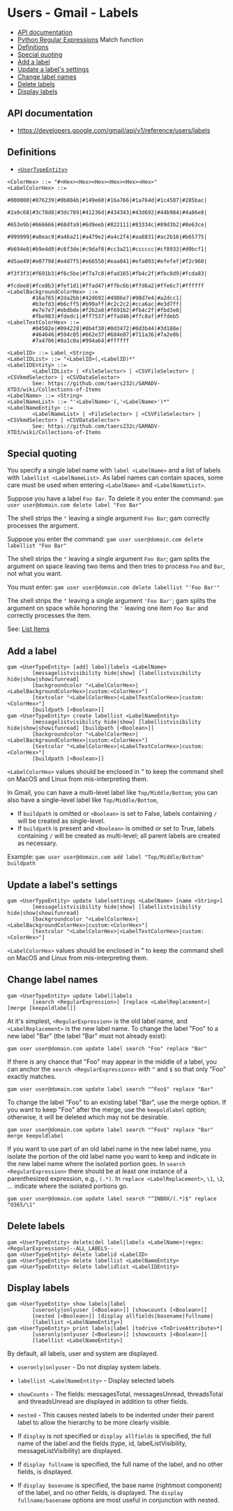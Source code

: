 # Users - Gmail - Labels
- [API documentation](#api-documentation)
- [Python Regular Expressions](Python-Regular-Expressions) Match function
- [Definitions](#definitions)
- [Special quoting](#special-quoting)
- [Add a label](#add-a-label)
- [Update a label's settings](#update-a-labels-settings)
- [Change label names](#change-label-names)
- [Delete labels](#delete-labels)
- [Display labels](#display-labels)

## API documentation
* https://developers.google.com/gmail/api/v1/reference/users/labels

## Definitions
* [`<UserTypeEntity>`](Collections-of-Users)

```
<ColorHex> ::= "#<Hex><Hex><Hex><Hex><Hex><Hex>"
<LabelColorHex> ::=
        #000000|#076239|#0b804b|#149e60|#16a766|#1a764d|#1c4587|#285bac|
        #2a9c68|#3c78d8|#3dc789|#41236d|#434343|#43d692|#44b984|#4a86e8|
        #653e9b|#666666|#68dfa9|#6d9eeb|#822111|#83334c|#89d3b2|#8e63ce|
        #999999|#a0eac9|#a46a21|#a479e2|#a4c2f4|#aa8831|#ac2b16|#b65775|
        #b694e8|#b9e4d0|#c6f3de|#c9daf8|#cc3a21|#cccccc|#cf8933|#d0bcf1|
        #d5ae49|#e07798|#e4d7f5|#e66550|#eaa041|#efa093|#efefef|#f2c960|
        #f3f3f3|#f691b3|#f6c5be|#f7a7c0|#fad165|#fb4c2f|#fbc8d9|#fcda83|
        #fcdee8|#fce8b3|#fef1d1|#ffad47|#ffbc6b|#ffd6a2|#ffe6c7|#ffffff
<LabelBackgroundColorHex> ::=
        #16a765|#2da2bb|#42d692|#4986e7|#98d7e4|#a2dcc1|
        #b3efd3|#b6cff5|#b99aff|#c2c2c2|#cca6ac|#e3d7ff|
        #e7e7e7|#ebdbde|#f2b2a8|#f691b2|#fb4c2f|#fbd3e0|
        #fbe983|#fdedc1|#ff7537|#ffad46|#ffc8af|#ffdeb5
<LabelTextColorHex> ::=
        #04502e|#094228|#0b4f30|#0d3472|#0d3b44|#3d188e|
        #464646|#594c05|#662e37|#684e07|#711a36|#7a2e0b|
        #7a4706|#8a1c0a|#994a64|#ffffff

<LabelID> ::= Label_<String>
<LabelIDList> ::= "<LabelID>(,<LabelID)*"
<LabelIDEntity> ::=
        <LabelIDList> | <FileSelector> | <CSVFileSelector> | <CSVkmdSelector> | <CSVDataSelector>
        See: https://github.com/taers232c/GAMADV-XTD3/wiki/Collections-of-Items
<LabelName> ::= <String>
<LabelNameList> ::= "'<LabelName>'(,'<LabelName>')*"
<LabelNameEntity> ::=
        <LabelNameList> | <FileSelector> | <CSVFileSelector> | <CSVkmdSelector> | <CSVDataSelector>
        See: https://github.com/taers232c/GAMADV-XTD3/wiki/Collections-of-Items
```
## Special quoting
You specify a single label name with `label <LabelName>` and a list of labels with `labellist <LabelNameList>`.
As label names can contain spaces, some care must be used when entering `<LabelName>` and `<LabelNametList>`.

Suppose you have a label `Foo Bar`. To delete it you enter the command: `gam user user@domain.com delete label "Foo Bar"`

The shell strips the `"` leaving a single argument `Foo Bar`; gam correctly processes the argument.

Suppose you enter the command: `gam user user@domain.com delete labellist "Foo Bar"`

The shell strips the `"` leaving a single argument `Foo Bar`; gam splits the argument on space leaving two items and then tries to process `Foo` and `Bar`, not what you want.

You must enter: `gam user user@domain.com delete labellist "'Foo Bar'"`

The shell strips the `"` leaving a single argument `'Foo Bar'`; gam splits the argument on space while honoring the `'` leaving one item `Foo Bar` and correctly processes the item.

See: [List Items](List-Items)

## Add a label
```
gam <UserTypeEntity> [add] label|labels <LabelName>
        [messagelistvisibility hide|show] [labellistvisibility hide|show|showifunread]
        [backgroundcolor "<LabelColorHex>|<LabelBackgroundColorHex>|custom:<ColorHex>"]
        [textcolor "<LabelColorHex>|<LabelTextColorHex>|custom:<ColorHex>"]
        [buildpath [<Boolean>]] 
gam <UserTypeEntity> create labellist <LabelNameEntity>
        [messagelistvisibility hide|show] [labellistvisibility hide|show|showifunread] [buildpath [<Boolean>]]
        [backgroundcolor "<LabelColorHex>|<LabelBackgroundColorHex>|custom:<ColorHex>"]
        [textcolor "<LabelColorHex>|<LabelTextColorHex>|custom:<ColorHex>"]
        [buildpath [<Boolean>]]
```
`<LabelColorHex>` values should be enclosed in " to keep the command shell on MacOS and Linux from mis-interpreting them.

In Gmail, you can have a multi-level label like `Top/Middle/Bottom`; you can also have a single-level label like `Top/Middle/Bottom`,
* If `buildpath` is omitted or `<Boolean>` is set to False, labels containing `/` will be created as single-level.
* If `buildpath` is present and `<Boolean>` is omitted or set to True, labels containing `/` will be created as multi-level;
all parent labels are created as necessary.

Example: `gam user user@domain.com add label "Top/Middle/Bottom" buildpath`

## Update a label's settings
```
gam <UserTypeEntity> update labelsettings <LabelName> [name <String>]
        [messagelistvisibility hide|show] [labellistvisibility hide|show|showifunread]
        [backgroundcolor "<LabelColorHex>|<LabelBackgroundColorHex>|custom:<ColorHex>"]
        [textcolor "<LabelColorHex>|<LabelTextColorHex>|custom:<ColorHex>"]
```
`<LabelColorHex>` values should be enclosed in " to keep the command shell on MacOS and Linux from mis-interpreting them.

## Change label names
```
gam <UserTypeEntity> update label|labels
        [search <RegularExpression>] [replace <LabelReplacement>] [merge [keepoldlabel]]
```
At it's simplest, `<RegularExpression>` is the old label name, and `<LabelReplacement>` is the new label name.
To change the label "Foo" to a new label "Bar" (the label "Bar" must not already exist):
```
gam user user@domain.com update label search "Foo" replace "Bar"
```
If there is any chance that "Foo" may appear in the middle of a label, you can anchor the `search <RegularExpressions>`
with `^` and `$` so that only "Foo" exactly matches.
```
gam user user@domain.com update label search "^Foo$" replace "Bar"
```
To change the label "Foo" to an existing label "Bar", use the merge option. If you want to keep "Foo" after the merge,
use the `keepoldlabel` option; otherwise, it will be deleted which may not be desirable.
```
gam user user@domain.com update label search "^Foo$" replace "Bar" merge keepoldlabel
```
If you want to use part of an old label name in the new label name, you isolate the portion of the old label name you want to keep
and indicate in the new label name where the isolated portion goes. In `search <RegularExpression>` there should be at least one instance of a
parenthesized expression, e.g., `(.*)`. In `replace <LabelReplacement>`, `\1`, `\2`, ... indicate where the isolated portions go.
```
gam user user@domain.com update label search "^INBOX/(.*)$" replace "O365/\1"
```
## Delete labels
```
gam <UserTypeEntity> delete|del label|labels <LabelName>|regex:<RegularExpression>|--ALL_LABELS--
gam <UserTypeEntity> delete labelid <LabelID>
gam <UserTypeEntity> delete labellist <LabelNameEntity>
gam <UserTypeEntity> delete labelidlist <LabelIDEntity>
```
## Display labels
```
gam <UserTypeEntity> show labels|label
        [useronly|onlyuser [<Boolean>]] [showcounts [<Boolean>]]
        [nested [<Boolean>]] [display allfields|basename|fullname]
        [labellist <LabelNameEntity>]
gam <UserTypeEntity> print labels|label [todrive <ToDriveAttribute>*]
        [useronly|onlyuser [<Boolean>]] [showcounts [<Boolean>]]
        [labellist <LabelNameEntity>]
```
By default, all labels, user and system are displayed.
  * `useronly|onlyuser` - Do not display system labels.
  * `labellist <LabelNameEntity>` - Display selected labels

* `showCounts` - The fields: messagesTotal, messagesUnread, threadsTotal and threadsUnread are displayed in addition to other fields.
* `nested` - This causes nested labels to be indented under their parent label to allow the hierarchy to be more clearly visible.
* If `display` is not specified or `display allfields` is specified, the full name of the label and the fields (type, id, labelListVisibility, messageListVisibility) are displayed.
* If `display fullname` is specified, the full name of the label, and no other fields, is displayed.
* If `display basename` is specified, the base name (rightmost component) of the label, and no other fields, is displayed.
The `display fullname/basename` options are most useful in conjunction with nested.
